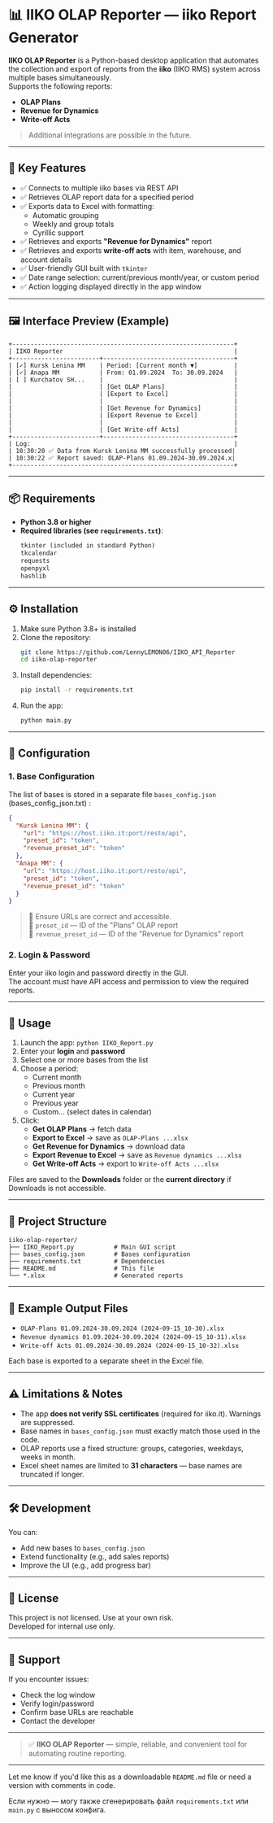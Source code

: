 # 📊 IIKO OLAP Reporter — iiko Report Generator

**IIKO OLAP Reporter** is a Python-based desktop application that automates the collection and export of reports from the **iiko** (IIKO RMS) system across multiple bases simultaneously.  
Supports the following reports:
- **OLAP Plans**
- **Revenue for Dynamics**
- **Write-off Acts**
> Additional integrations are possible in the future.
---

## 🚀 Key Features

- ✅ Connects to multiple iiko bases via REST API
- ✅ Retrieves OLAP report data for a specified period
- ✅ Exports data to Excel with formatting:
  - Automatic grouping
  - Weekly and group totals
  - Cyrillic support
- ✅ Retrieves and exports **"Revenue for Dynamics"** report
- ✅ Retrieves and exports **write-off acts** with item, warehouse, and account details
- ✅ User-friendly GUI built with `tkinter`
- ✅ Date range selection: current/previous month/year, or custom period
- ✅ Action logging displayed directly in the app window

---

## 🖼️ Interface Preview (Example)

```
+-------------------------------------------------------------+
| IIKO Reporter                                               |
+------------------------+------------------------------------+
| [✓] Kursk Lenina MM    | Period: [Current month ▼]          |
| [✓] Anapa MM           | From: 01.09.2024  To: 30.09.2024   |
| [ ] Kurchatov SH...    |                                    |
|                        | [Get OLAP Plans]                   |
|                        | [Export to Excel]                  |
|                        |                                    |
|                        | [Get Revenue for Dynamics]         |
|                        | [Export Revenue to Excel]          |
|                        |                                    |
|                        | [Get Write-off Acts]               |
+------------------------+------------------------------------+
| Log:                                                        |
| 10:30:20 ✅ Data from Kursk Lenina MM successfully processed|
| 10:30:22 ✅ Report saved: OLAP-Plans 01.09.2024-30.09.2024.x|
+-------------------------------------------------------------+
```

---

## 📦 Requirements

- **Python 3.8 or higher**
- **Required libraries (see `requirements.txt`)**:
  ```txt
  tkinter (included in standard Python)
  tkcalendar
  requests
  openpyxl
  hashlib
  ```

---

## ⚙️ Installation

1. Make sure Python 3.8+ is installed
2. Clone the repository:
   ```bash
   git clone https://github.com/LennyLEMON06/IIKO_API_Reporter
   cd iiko-olap-reporter
   ```
3. Install dependencies:
   ```bash
   pip install -r requirements.txt
   ```
4. Run the app:
   ```bash
   python main.py
   ```

---

## 🔧 Configuration

### 1. Base Configuration

The list of bases is stored in a separate file `bases_config.json` (bases_config_json.txt) :

```json
{
  "Kursk Lenina MM": {
    "url": "https://host.iiko.it:port/resto/api",
    "preset_id": "token",
    "revenue_preset_id": "token"
  },
  "Anapa MM": {
    "url": "https://host.iiko.it:port/resto/api",
    "preset_id": "token",
    "revenue_preset_id": "token"
  }
}
```

> 🔹 Ensure URLs are correct and accessible.  
> 🔹 `preset_id` — ID of the "Plans" OLAP report  
> 🔹 `revenue_preset_id` — ID of the "Revenue for Dynamics" report

### 2. Login & Password

Enter your iiko login and password directly in the GUI.  
The account must have API access and permission to view the required reports.

---

## 🧪 Usage

1. Launch the app: `python IIKO_Report.py`
2. Enter your **login** and **password**
3. Select one or more bases from the list
4. Choose a period:
   - Current month
   - Previous month
   - Current year
   - Previous year
   - Custom... (select dates in calendar)
5. Click:
   - **Get OLAP Plans** → fetch data
   - **Export to Excel** → save as `OLAP-Plans ...xlsx`
   - **Get Revenue for Dynamics** → download data
   - **Export Revenue to Excel** → save as `Revenue dynamics ...xlsx`
   - **Get Write-off Acts** → export to `Write-off Acts ...xlsx`

Files are saved to the **Downloads** folder or the **current directory** if Downloads is not accessible.

---

## 📁 Project Structure

```
iiko-olap-reporter/
├── IIKO_Report.py           # Main GUI script
├── bases_config.json        # Bases configuration
├── requirements.txt         # Dependencies
├── README.md                # This file
└── *.xlsx                   # Generated reports
```

---

## 📂 Example Output Files

- `OLAP-Plans 01.09.2024-30.09.2024 (2024-09-15_10-30).xlsx`
- `Revenue dynamics 01.09.2024-30.09.2024 (2024-09-15_10-31).xlsx`
- `Write-off Acts 01.09.2024-30.09.2024 (2024-09-15_10-32).xlsx`

Each base is exported to a separate sheet in the Excel file.

---

## ⚠️ Limitations & Notes

- The app **does not verify SSL certificates** (required for iiko.it). Warnings are suppressed.
- Base names in `bases_config.json` must exactly match those used in the code.
- OLAP reports use a fixed structure: groups, categories, weekdays, weeks in month.
- Excel sheet names are limited to **31 characters** — base names are truncated if longer.

---

## 🛠️ Development

You can:
- Add new bases to `bases_config.json`
- Extend functionality (e.g., add sales reports)
- Improve the UI (e.g., add progress bar)

---

## 📄 License

This project is not licensed. Use at your own risk.  
Developed for internal use only.

---

## 🙋 Support

If you encounter issues:
- Check the log window
- Verify login/password
- Confirm base URLs are reachable
- Contact the developer

---

> ✅ **IIKO OLAP Reporter** — simple, reliable, and convenient tool for automating routine reporting.

--- 

Let me know if you'd like this as a downloadable `README.md` file or need a version with comments in code.

Если нужно — могу также сгенерировать файл `requirements.txt` или `main.py` с выносом конфига.
